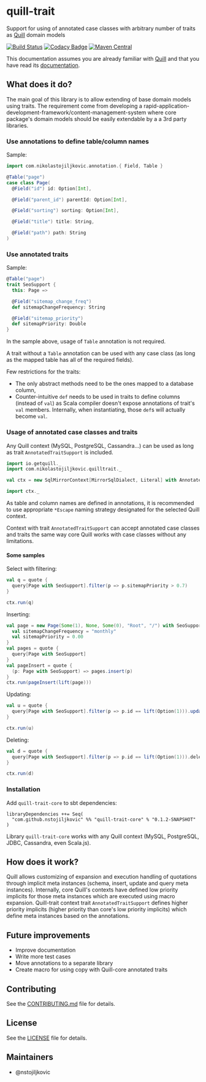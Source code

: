# quill-trait

Support for using of annotated case classes with arbitrary number of traits as 
[Quill](http://getquill.io/) domain models

[![Build Status](https://travis-ci.org/nstojiljkovic/quill-trait.svg?branch=master)](https://travis-ci.org/nstojiljkovic/quill-trait)
[![Codacy Badge](https://api.codacy.com/project/badge/Grade/c48cf4b7fa9a4772acbc7134d51f2681)](https://www.codacy.com/app/nstojiljkovic/quill-trait?utm_source=github.com&amp;utm_medium=referral&amp;utm_content=nstojiljkovic/quill-trait&amp;utm_campaign=Badge_Grade)
[![Maven Central](https://maven-badges.herokuapp.com/maven-central/com.github.nstojiljkovic/quill-trait_2.11/badge.svg)](https://maven-badges.herokuapp.com/maven-central/com.github.nstojiljkovic/quill-trait_2.11)

This documentation assumes you are already familiar with [Quill](http://getquill.io/) 
and that you have read its [documentation](http://getquill.io/).

## What does it do?

The main goal of this library is to allow extending of base domain models using traits. The requirement come from
developing a rapid-application-development-framework/content-management-system where core package's domain models 
should be easily extendable by a a 3rd party libraries.

### Use annotations to define table/column names

Sample:

```scala
import com.nikolastojiljkovic.annotation.{ Field, Table }

@Table("page")
case class Page(
  @Field("id") id: Option[Int],

  @Field("parent_id") parentId: Option[Int],

  @Field("sorting") sorting: Option[Int],

  @Field("title") title: String,

  @Field("path") path: String
)
```

### Use annotated traits

Sample: 

```scala
@Table("page")
trait SeoSupport {
  this: Page =>

  @Field("sitemap_change_freq")
  def sitemapChangeFrequency: String

  @Field("sitemap_priority")
  def sitemapPriority: Double
}

```

In the sample above, usage of `Table` annotation is not required.

A trait without a `Table` annotation can be used with any case class (as long as the mapped table 
has all of the required fields).

Few restrictions for the traits:
* The only abstract methods need to be the ones mapped to a database column,
* Counter-intuitive `def` needs to be used in traits to define columns (instead of `val`) as 
  Scala compiler doesn't expose annotations of trait's `val` members. Internally, when instantiating,
  those `def`s will actually become `val`.
  
### Usage of annotated case classes and traits

Any Quill context (MySQL, PostgreSQL, Cassandra...) can be used as long as trait 
`AnnotatedTraitSupport` is included.

```scala
import io.getquill._
import com.nikolastojiljkovic.quilltrait._

val ctx = new SqlMirrorContext[MirrorSqlDialect, Literal] with AnnotatedTraitSupport

import ctx._
```

As table and column names are defined in annotations, it is recommended to use appropriate `*Escape`
naming strategy designated for the selected Quill context.

Context with trait `AnnotatedTraitSupport` can accept annotated case classes and traits the same way
core Quill works with case classes without any limitations.

#### Some samples

Select with filtering:

```scala
val q = quote {
  query[Page with SeoSupport].filter(p => p.sitemapPriority > 0.7)
}

ctx.run(q)
```

Inserting:

```scala
val page = new Page(Some(1), None, Some(0), "Root", "/") with SeoSupport {
  val sitemapChangeFrequency = "monthly"
  val sitemapPriority = 0.00
}
val pages = quote {
  query[Page with SeoSupport]
}
val pageInsert = quote {
  (p: Page with SeoSupport) => pages.insert(p)
}
ctx.run(pageInsert(lift(page)))
```

Updating:

```scala
val u = quote {
  query[Page with SeoSupport].filter(p => p.id == lift(Option(1))).update(_.sitemapPriority -> lift(0.1))
}

ctx.run(u)
```

Deleting:

```scala
val d = quote {
  query[Page with SeoSupport].filter(p => p.id == lift(Option(1))).delete
}

ctx.run(d)
```

### Installation

Add `quill-trait-core` to sbt dependencies:

```
libraryDependencies ++= Seq(
  "com.github.nstojiljkovic" %% "quill-trait-core" % "0.1.2-SNAPSHOT"
)
```

Library `quill-trait-core` works with any Quill context (MySQL, PostgreSQL, JDBC, Cassandra, even Scala.js).

## How does it work?

Quill allows customizing of expansion and execution handling of quotations through implicit 
meta instances (schema, insert, update and query meta instances). Internally, core Quill's 
contexts have defined low priority implicits for those meta instances which are executed 
using macro expansion. Quill-trait context trait `AnnotatedTraitSupport` defines higher priority 
implicits (higher priority than core's low priority implicits) which define meta instances based 
on the annotations.

## Future improvements

* Improve documentation
* Write more test cases
* Move annotations to a separate library
* Create macro for using copy with Quill-core annotated traits

## Contributing

See the [CONTRIBUTING.md](https://github.com/nstojiljkovic/quill-trait/blob/master/CONTRIBUTING.md) file for details.

## License

See the [LICENSE](https://github.com/nstojiljkovic/quill-trait/blob/master/LICENSE) file for details.

## Maintainers

- @nstojiljkovic
